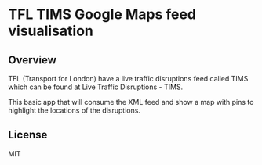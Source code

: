 # TFL TIMS Google Maps feed visualisation

## Overview

TFL (Transport for London) have a live traffic disruptions feed called TIMS which can be found at Live Traffic Disruptions - TIMS.

This basic app that will consume the XML feed and show a map with pins to highlight the locations of the disruptions.

## License

MIT
